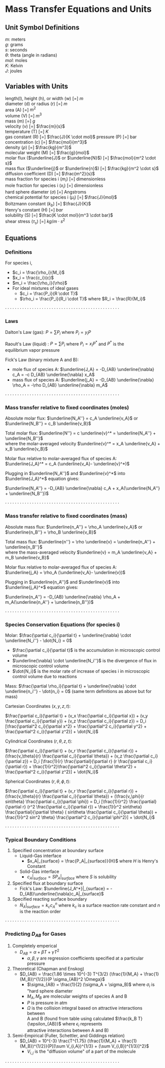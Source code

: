# Mass Transfer Equations and Units

## Unit Symbol Definitions  
$m$: meters  
$g$: grams  
$s$: seconds   
$\theta$: theta (angle in radians)  
$mol$: moles  
$K$: Kelvin  
$J$: joules

## Variables with Units 

length(l), height (h), or width (w) [=] $m$  
diameter (d) or radius (r) [=] $m$  
area (A) [=] ${m^2}$  
volume (V) [=] $m^3$  
mass (m) [=] $g$  
velocity (v) [=] $\frac{m}{s}$  
temperature (T) [=] $K$  
gas constant (R) [=] $\frac{J}{K \cdot mol}$ 
pressure (P) [=] bar  
concentration (c) [=] $\frac{mol}{m^3}$  
density ($\rho$) [=] $\frac{kg}{m^3}$  
molecular weight (M) [=] $\frac{g}{mol}$  
molar flux ($\underline{J}$ or $\underline{N}$) [=] $\frac{mol}{m^2 \cdot s}$  
mass flux ($\underline{j}$ or $\underline{n}$) [=] $\frac{kg}{m^2 \cdot s}$  
diffusion coefficient (D) [=] $\frac{m^2}{s}$  
mass fraction for species i ($m_i$) [=] dimensionless  
mole fraction for species i ($x_i$) [=] dimensionless  
hard sphere diameter ($\sigma$) [=] Angstroms  
chemical potential for species i ($\mu_i$) [=] $\frac{J}{mol}$  
Boltzmann constant ($k_b$) [=] $\frac{J}{K}$  
Henry's constant (H) [=] $bar$  
solubility (S) [=] $\frac{K \cdot mol}{m^3 \cdot bar}$  
shear stress ($\tau_s$) [=] $kg/{m \cdot s^2}$  

## Equations

### Definitions

For species i,
- $c_i = \frac{\rho_i}{M_i}$
- $x_i = \frac{c_i}{c}$
- $m_i = \frac{\rho_i}{\rho}$
- For ideal mixtures of ideal gases
    - $c_i = \frac{P_i}{R \cdot T}$
    - $\rho_i = \frac{P_i}{R_i \cdot T}$ where $R_i = \frac{R}{M_i}$

$\cdot \cdot \cdot \cdot \cdot \cdot \cdot \cdot \cdot \cdot \cdot \cdot \cdot \cdot \cdot \cdot \cdot \cdot \cdot \cdot \cdot \cdot \cdot \cdot \cdot \cdot \cdot \cdot \cdot \cdot \cdot \cdot \cdot \cdot \cdot \cdot \cdot \cdot \cdot \cdot \cdot \cdot \cdot \cdot \cdot \cdot \cdot$  
### Laws
Dalton's Law (gas): $P = \sum P_i$  where $P_i = y_iP$  

Raoult's Law (liquid) : $P = \sum P_i$  where $P_i = x_iP^*$ and $P^*$ is the  
equilibrium vapor pressure

Fick's Law (binary mixture A and B):
- mole flux of species A: $\underline{J_A} = -D_{AB} \underline{\nabla} c_A = -c D_{AB} \underline{\nabla} x_A$  
- mass flux of species A: $\underline{j_A} = -D_{AB} \underline{\nabla} \rho_A = -\rho D_{AB} \underline{\nabla} m_A$  

$\cdot \cdot \cdot \cdot \cdot \cdot \cdot \cdot \cdot \cdot \cdot \cdot \cdot \cdot \cdot \cdot \cdot \cdot \cdot \cdot \cdot \cdot \cdot \cdot \cdot \cdot \cdot \cdot \cdot \cdot \cdot \cdot \cdot \cdot \cdot \cdot \cdot \cdot \cdot \cdot \cdot \cdot \cdot \cdot \cdot \cdot \cdot$  

### Mass transfer relative to fixed coordinates (moles)  

Absolute molar flux: $\underline{N_A''} = c_A \underline{v_A}$ or $\underline{N_B''} = c_B \underline{v_B}$  

Total molar flux: $\underline{N''} = c \underline{v}^* = \underline{N_A''} + \underline{N_B''}$   
where the molar-averaged velocity $\underline{v}^* = x_A \underline{v_A} + x_B \underline{v_B}$  

Molar flux relative to molar-averaged flux of species A:  
$\underline{J_A}^* = c_A (\underline{v_A}- \underline{v}^*)$  

Plugging in $\underline{N_A''}$ and $\underline{v}^*$ into $\underline{J_A}^*$ equation gives:  

$\underline{N_A''} = -D_{AB} \underline{\nabla} c_A + x_A(\underline{N_A''} + \underline{N_B''})$

$\cdot \cdot \cdot \cdot \cdot \cdot \cdot \cdot \cdot \cdot \cdot \cdot \cdot \cdot \cdot \cdot \cdot \cdot \cdot \cdot \cdot \cdot \cdot \cdot \cdot \cdot \cdot \cdot \cdot \cdot \cdot \cdot \cdot \cdot \cdot \cdot \cdot \cdot \cdot \cdot \cdot \cdot \cdot \cdot \cdot \cdot \cdot$  

### Mass transfer relative to fixed coordinates (mass)  

Absolute mass flux: $\underline{n_A''} = \rho_A \underline{v_A}$ or $\underline{n_B''} = \rho_B \underline{v_B}$  

Total mass flux: $\underline{n''} = \rho \underline{v} = \underline{n_A''} + \underline{n_B''}$   
where the mass-averaged velocity $\underline{v} = m_A \underline{v_A} + m_B \underline{v_B}$  

Molar flux relative to molar-averaged flux of species A:  
$\underline{j_A} = \rho_A (\underline{v_A}- \underline{v})$  

Plugging in $\underline{n_A''}$ and $\underline{v}$ into $\underline{j_A}^*$ equation gives:  

$\underline{n_A''} = -D_{AB} \underline{\nabla} \rho_A + m_A(\underline{n_A''} + \underline{n_B''})$

$\cdot \cdot \cdot \cdot \cdot \cdot \cdot \cdot \cdot \cdot \cdot \cdot \cdot \cdot \cdot \cdot \cdot \cdot \cdot \cdot \cdot \cdot \cdot \cdot \cdot \cdot \cdot \cdot \cdot \cdot \cdot \cdot \cdot \cdot \cdot \cdot \cdot \cdot \cdot \cdot \cdot \cdot \cdot \cdot \cdot \cdot \cdot$  

### Species Conservation Equations (for species i)

Molar: $\frac{\partial c_i}{\partial t} + \underline{\nabla} \cdot \underline{N_i''} - \dot{N_i} = 0$  
- $\frac{\partial c_i}{\partial t}$ is the accumulation in microscopic control volume
- $\underline{\nabla} \cdot \underline{N_i''}$ is the divergence of flux in microscopic control volume
- $\dot{N_i}$ is the molar rate of increase of species i in microscopic control volume due to reactions  

Mass: $\frac{\partial \rho_i}{\partial t} + \underline{\nabla} \cdot \underline{n_i''} - \dot{n_i} = 0$ (same term definitions as above but for mass)  

Cartesian Coordinates $(x,y,z,t)$:  

$\frac{\partial c_i}{\partial t} + (v_x \frac{\partial c_i}{\partial x}) + (v_y \frac{\partial c_i}{\partial y}) +  (v_z \frac{\partial c_i}{\partial z}) = D_i [\frac{\partial^2 c_i}{\partial x^2} + \frac{\partial^2 c_i}{\partial y^2} + \frac{\partial^2 c_i}{\partial z^2}] + \dot{N_i}$  

Cylindrical Coordinates $(r, \theta, z,t)$:  

$\frac{\partial c_i}{\partial t} + (v_r \frac{\partial c_i}{\partial r}) + (\frac{v_\theta}{r} \frac{\partial c_i}{\partial \theta}) +  (v_z \frac{\partial c_i}{\partial z}) = D_i [\frac{1}{r} \frac{\partial}{\partial r} (r \frac{\partial c_i}{\partial r}) + \frac{1}{r^2}\frac{\partial^2 c_i}{\partial \theta^2} + \frac{\partial^2 c_i}{\partial z^2}] + \dot{N_i}$  

Spherical Coordinates $(r, \theta, \phi, t)$:

$\frac{\partial c_i}{\partial t} + (v_r \frac{\partial c_i}{\partial r}) + (\frac{v_\theta}{r} \frac{\partial c_i}{\partial \theta}) +  (\frac{v_\phi}{r sin\theta} \frac{\partial c_i}{\partial \phi}) = D_i [\frac{1}{r^2} \frac{\partial}{\partial r} (r^2 \frac{\partial c_i}{\partial r}) + \frac{1}{r^2 sin\theta} \frac{\partial}{\partial \theta} ( sin\theta \frac{\partial c_i}{\partial \theta}) + \frac{1}{r^2 sin^2 \theta} \frac{\partial^2 c_i}{\partial \phi^2}] + \dot{N_i}$

$\cdot \cdot \cdot \cdot \cdot \cdot \cdot \cdot \cdot \cdot \cdot \cdot \cdot \cdot \cdot \cdot \cdot \cdot \cdot \cdot \cdot \cdot \cdot \cdot \cdot \cdot \cdot \cdot \cdot \cdot \cdot \cdot \cdot \cdot \cdot \cdot \cdot \cdot \cdot \cdot \cdot \cdot \cdot \cdot \cdot \cdot \cdot$  

### Typical Boundary Conditions

1. Specified concentration at boundary surface
    - Liquid-Gas interface
        - $x_A|_{surface} = \frac{P_A|_{surface}}{H}$ where $H$ is Henry's Constant
    - Solid-Gas interface
        - $c_A|_{surface} = SP_A|_{surface}$ where $S$ is solubility
2. Specified flux at boundary surface
    - Fick's Law: $\underline{J_A^*}|_{surface} = -D_{AB}\underline{\nabla}c_A|_{surface}$
3. Specified reacting surface boundary
    - $\dot{N}_A|_{surface} = k_c c_{A}^n$ where $k_c$ is a surface reaction rate constant and $n$ is the reaction order

$\cdot \cdot \cdot \cdot \cdot \cdot \cdot \cdot \cdot \cdot \cdot \cdot \cdot \cdot \cdot \cdot \cdot \cdot \cdot \cdot \cdot \cdot \cdot \cdot \cdot \cdot \cdot \cdot \cdot \cdot \cdot \cdot \cdot \cdot \cdot \cdot \cdot \cdot \cdot \cdot \cdot \cdot \cdot \cdot \cdot \cdot \cdot$ 

### Predicting $D_{AB}$ for Gases  

1. Completely emperical
    - $D_{AB} = \alpha + \beta T + \gamma T^2$
        - $\alpha, \beta, \gamma$ are regression coefficients specified at a particular pressure
2. Theoretical (Chapman and Enskog)
    - $D_{AB} = \frac{1.86 \times 10^{-3} T^{3/2} (\frac{1}{M_A} + \frac{1}{M_B})^{1/2}}{P \sigma_{AB}^2 \Omega}$
        - $\sigma_{AB} = \frac{1}{2} (\sigma_A + \sigma_B)$ where $\sigma_i$ is "hard sphere diameter
        - $M_A,M_B$ are molecular weights of species A and B
        - $P$ is pressure in atm
        - $\Omega$ is the collision integral based on attractive interactions between  
        A and B (found from table using calculated $\frac{k_B T}{\epsilon_{AB}}$ where $\epsilon_i$ represents  
        attractive interactions between A and B)
3. Semi-Empirical (Fuller, Schettler, and Giddings relation)
    - $D_{AB} = 10^{-3} \frac{T^{1.75} (\frac{1}{M_A} + \frac{1}{M_B})^{1/2}}{P[(\sum V_{i,A})^{1/3} + (\sum V_{i,B})^{1/3}]^2}$
        - $V_{i,j}$ is the "diffusion volume" of a part of the molecule  

$\cdot \cdot \cdot \cdot \cdot \cdot \cdot \cdot \cdot \cdot \cdot \cdot \cdot \cdot \cdot \cdot \cdot \cdot \cdot \cdot \cdot \cdot \cdot \cdot \cdot \cdot \cdot \cdot \cdot \cdot \cdot \cdot \cdot \cdot \cdot \cdot \cdot \cdot \cdot \cdot \cdot \cdot \cdot \cdot \cdot \cdot \cdot$ 

# 
